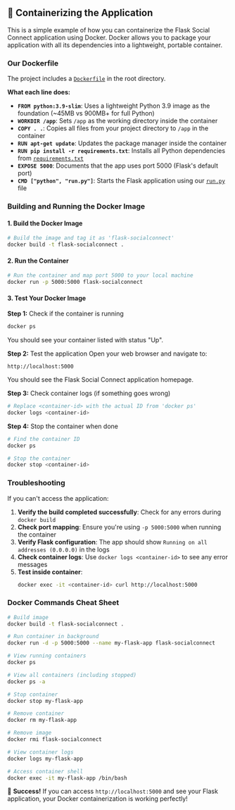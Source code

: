 ## 🐳 Containerizing the Application

This is a simple example of how you can containerize the Flask Social Connect application using Docker. Docker allows you to package your application with all its dependencies into a lightweight, portable container.

### Our Dockerfile

The project includes a [`Dockerfile`](../Dockerfile) in the root directory.

**What each line does:**

- **`FROM python:3.9-slim`**: Uses a lightweight Python 3.9 image as the foundation (~45MB vs 900MB+ for full Python)
- **`WORKDIR /app`**: Sets `/app` as the working directory inside the container
- **`COPY . .`**: Copies all files from your project directory to `/app` in the container
- **`RUN apt-get update`**: Updates the package manager inside the container
- **`RUN pip install -r requirements.txt`**: Installs all Python dependencies from [`requirements.txt`](requirements.txt)
- **`EXPOSE 5000`**: Documents that the app uses port 5000 (Flask's default port)
- **`CMD ["python", "run.py"]`**: Starts the Flask application using our [`run.py`](run.py) file


### Building and Running the Docker Image

#### 1. Build the Docker Image
```bash
# Build the image and tag it as 'flask-socialconnect'
docker build -t flask-socialconnect .
```

#### 2. Run the Container
```bash
# Run the container and map port 5000 to your local machine
docker run -p 5000:5000 flask-socialconnect
```

#### 3. Test Your Docker Image

**Step 1:** Check if the container is running
```bash
docker ps
```
You should see your container listed with status "Up".

**Step 2:** Test the application
Open your web browser and navigate to:
```
http://localhost:5000
```
You should see the Flask Social Connect application homepage.

**Step 3:** Check container logs (if something goes wrong)
```bash
# Replace <container-id> with the actual ID from 'docker ps'
docker logs <container-id>
```

**Step 4:** Stop the container when done
```bash
# Find the container ID
docker ps

# Stop the container
docker stop <container-id>
```

### Troubleshooting

If you can't access the application:

1. **Verify the build completed successfully**: Check for any errors during `docker build`
2. **Check port mapping**: Ensure you're using `-p 5000:5000` when running the container
3. **Verify Flask configuration**: The app should show `Running on all addresses (0.0.0.0)` in the logs
4. **Check container logs**: Use `docker logs <container-id>` to see any error messages
5. **Test inside container**: 
   ```bash
   docker exec -it <container-id> curl http://localhost:5000
   ```

### Docker Commands Cheat Sheet

```bash
# Build image
docker build -t flask-socialconnect .

# Run container in background
docker run -d -p 5000:5000 --name my-flask-app flask-socialconnect

# View running containers
docker ps

# View all containers (including stopped)
docker ps -a

# Stop container
docker stop my-flask-app

# Remove container
docker rm my-flask-app

# Remove image
docker rmi flask-socialconnect

# View container logs
docker logs my-flask-app

# Access container shell
docker exec -it my-flask-app /bin/bash
```

🎉 **Success!** If you can access `http://localhost:5000` and see your Flask application, your Docker containerization is working perfectly!
